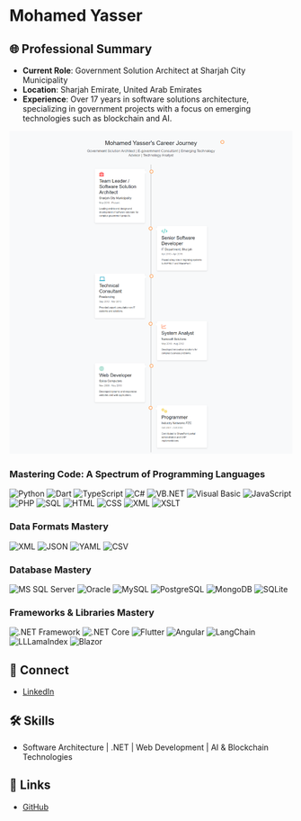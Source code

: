 # Mohamed Yasser


## 🌐 Professional Summary
- **Current Role**: Government Solution Architect at Sharjah City Municipality
- **Location**: Sharjah Emirate, United Arab Emirates
- **Experience**: Over 17 years in software solutions architecture, specializing in government projects with a focus on emerging technologies such as blockchain and AI.

![Career Journey](career-journey-timeline.png)

### Mastering Code: A Spectrum of Programming Languages

![Python](https://img.shields.io/badge/-Python-3776AB?style=flat-square&logo=Python&logoColor=white)
![Dart](https://img.shields.io/badge/-Dart-0175C2?style=flat-square&logo=Dart&logoColor=white)
![TypeScript](https://img.shields.io/badge/-TypeScript-3178C6?style=flat-square&logo=TypeScript&logoColor=white)
![C#](https://img.shields.io/badge/-C%23-239120?style=flat-square&logo=csharp&logoColor=white)
![VB.NET](https://img.shields.io/badge/-VB.NET-512BD4?style=flat-square&logo=visual-studio&logoColor=white)
![Visual Basic](https://img.shields.io/badge/-Visual%20Basic-512BD4?style=flat-square&logo=visual-studio&logoColor=white)
![JavaScript](https://img.shields.io/badge/-JavaScript-F7DF1E?style=flat-square&logo=javascript&logoColor=black)
![PHP](https://img.shields.io/badge/-PHP-777BB4?style=flat-square&logo=php&logoColor=white)
![SQL](https://img.shields.io/badge/-SQL-336791?style=flat-square&logo=postgresql&logoColor=white)
![HTML](https://img.shields.io/badge/-HTML-E34F26?style=flat-square&logo=html5&logoColor=white)
![CSS](https://img.shields.io/badge/-CSS-1572B6?style=flat-square&logo=css3&logoColor=white)
![XML](https://img.shields.io/badge/-XML-F05032?style=flat-square&logo=xml&logoColor=white)
![XSLT](https://img.shields.io/badge/-XSLT-F05032?style=flat-square&logo=xslt&logoColor=white)

### Data Formats Mastery

![XML](https://img.shields.io/badge/-XML-F05032?style=flat-square&logo=xml&logoColor=white)
![JSON](https://img.shields.io/badge/-JSON-black?style=flat-square&logo=json&logoColor=white)
![YAML](https://img.shields.io/badge/-YAML-0A0A0A?style=flat-square&logo=yaml&logoColor=white)
![CSV](https://img.shields.io/badge/-CSV-237346?style=flat-square&logo=csv&logoColor=white)

### Database Mastery

![MS SQL Server](https://img.shields.io/badge/-MS%20SQL%20Server-CC2927?style=flat-square&logo=microsoft-sql-server&logoColor=white)
![Oracle](https://img.shields.io/badge/-Oracle-F80000?style=flat-square&logo=oracle&logoColor=white)
![MySQL](https://img.shields.io/badge/-MySQL-4479A1?style=flat-square&logo=mysql&logoColor=white)
![PostgreSQL](https://img.shields.io/badge/-PostgreSQL-336791?style=flat-square&logo=postgresql&logoColor=white)
![MongoDB](https://img.shields.io/badge/-MongoDB-47A248?style=flat-square&logo=mongodb&logoColor=white)
![SQLite](https://img.shields.io/badge/-SQLite-003B57?style=flat-square&logo=sqlite&logoColor=white)

### Frameworks & Libraries Mastery

![.NET Framework](https://img.shields.io/badge/-.NET%20Framework-512BD4?style=flat-square&logo=.net&logoColor=white)
![.NET Core](https://img.shields.io/badge/-.NET%20Core-512BD4?style=flat-square&logo=.net&logoColor=white)
![Flutter](https://img.shields.io/badge/-Flutter-02569B?style=flat-square&logo=flutter&logoColor=white)
![Angular](https://img.shields.io/badge/-Angular-DD0031?style=flat-square&logo=angular&logoColor=white)
![LangChain](https://img.shields.io/badge/-LangChain-000000?style=flat-square&logo=langchain&logoColor=white)
![LLLamaIndex](https://img.shields.io/badge/-LLLamaIndex-FFD700?style=flat-square&logo=lllamaindex&logoColor=white)
![Blazor](https://img.shields.io/badge/-Blazor-512BD4?style=flat-square&logo=blazor&logoColor=white)







## 🔗 Connect
- [LinkedIn](www.linkedin.com/in/moyasser)


## 🛠 Skills
- Software Architecture | .NET | Web Development | AI & Blockchain Technologies


## 🔗 Links
- [GitHub](https://yasserrmd.github.io/) 

